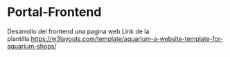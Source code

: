 # Portal-Frontend
Desarrollo del frontend una pagina web 
Link de la plantilla:https://w3layouts.com/template/aquarium-a-website-template-for-aquarium-shops/
